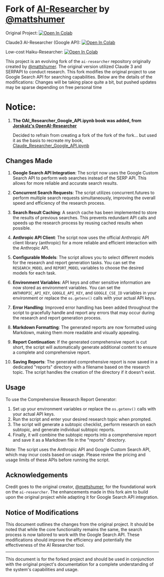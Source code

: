 # Fork of [AI-Researcher](https://github.com/mshumer/ai-researcher) by [@mattshumer](https://github.com/mshumer)
Original Project: [![Open In Colab](https://colab.research.google.com/assets/colab-badge.svg)](https://colab.research.google.com/github/mshumer/ai-researcher/blob/main/Claude_Researcher.ipynb)

Claude3 AI-Researcher (Google API): [![Open In Colab](https://colab.research.google.com/assets/colab-badge.svg)](https://colab.research.google.com/drive/1FBS-7q6d8ZgtBB9zmnBklVcl2Ie7sOUw?usp=sharing)

Low-cost Haiku-Researcher: [![Open In Colab](https://colab.research.google.com/assets/colab-badge.svg)](https://colab.research.google.com/drive/1Np_16Jasisup-1xnf3PMttORhGoVS7yM?usp=sharing)

This project is an evolving fork of the `ai-researcher` repository originally created by [@mattshumer](https://github.com/mshumer). The original version utilized Claude 3 and SERPAPI to conduct research. This fork modifies the original project to use Google Search API for searching capabilities. Below are the details of the modifications:
Changes will be taking place quite a bit, but pushed updates may be sparse depending on free personal time

# Notice:
1. **The OAI_Researcher_Google_API.ipynb book was added, from [Jorskalz's OpenAI-Researcher](https://github.com/joriskalz/ai-researcher)**
   
   Decided to refrain from creating a fork of the fork of the fork... but used it as the basis to recreate my book, [Claude_Researcher_Google_API.ipynb](https://github.com/Binxly/ai-researcher/blob/main/Claude_Researcher_Google_API.ipynb)
   
## Changes Made

1. **Google Search API Integration**: The script now uses the Google Custom Search API to perform web searches instead of the SERP API. This allows for more reliable and accurate search results.

2. **Concurrent Search Requests**: The script utilizes concurrent.futures to perform multiple search requests simultaneously, improving the overall speed and efficiency of the research process.

3. **Search Result Caching**: A search cache has been implemented to store the results of previous searches. This prevents redundant API calls and speeds up the research process by reusing cached results when possible.

4. **Anthropic API Client**: The script now uses the official Anthropic API client library (anthropic) for a more reliable and efficient interaction with the Anthropic API.

5. **Configurable Models**: The script allows you to select different models for the research and report generation tasks. You can set the `RESEARCH_MODEL` and `REPORT_MODEL` variables to choose the desired models for each task.

6. **Environment Variables**: API keys and other sensitive information are now stored as environment variables. You can set the `ANTHROPIC_API_KEY`, `GOOGLE_API_KEY`, and `GOOGLE_CSE_ID` variables in your environment or replace the `os.getenv()` calls with your actual API keys.

7. **Error Handling**: Improved error handling has been added throughout the script to gracefully handle and report any errors that may occur during the research and report generation process.

8. **Markdown Formatting**: The generated reports are now formatted using Markdown, making them more readable and visually appealing.

9. **Report Continuation**: If the generated comprehensive report is cut short, the script will automatically generate additional content to ensure a complete and comprehensive report.

10. **Saving Reports**: The generated comprehensive report is now saved in a dedicated "reports" directory with a filename based on the research topic. The script handles the creation of the directory if it doesn't exist.

## Usage

To use the Comprehensive Research Report Generator:

1. Set up your environment variables or replace the `os.getenv()` calls with your actual API keys.
2. Run the script and enter your desired research topic when prompted.
3. The script will generate a subtopic checklist, perform research on each subtopic, and generate individual subtopic reports.
4. Finally, it will combine the subtopic reports into a comprehensive report and save it as a Markdown file in the "reports" directory.

Note: The script uses the Anthropic API and Google Custom Search API, which may incur costs based on usage. Please review the pricing and usage limits of these APIs before running the script.

## Acknowledgements

Credit goes to the original creator, [@mattshumer](https://github.com/mshumer), for the foundational work on the `ai-researcher`. The enhancements made in this fork aim to build upon the original project while adapting it for Google Search API integration.

## Notice of Modifications

This document outlines the changes from the original project. It should be noted that while the core functionality remains the same, the search process is now tailored to work with the Google Search API. These modifications should improve the efficiency and potentially the effectiveness of the AI Researcher tool.

---
This document is for the forked project and should be used in conjunction with the original project's documentation for a complete understanding of the system's capabilities and usage.
